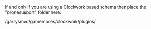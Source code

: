 If and only if you are using a Clockwork based schema then place the "pronesupport" folder here:

/garrysmod/gamemodes/clockwork/plugins/